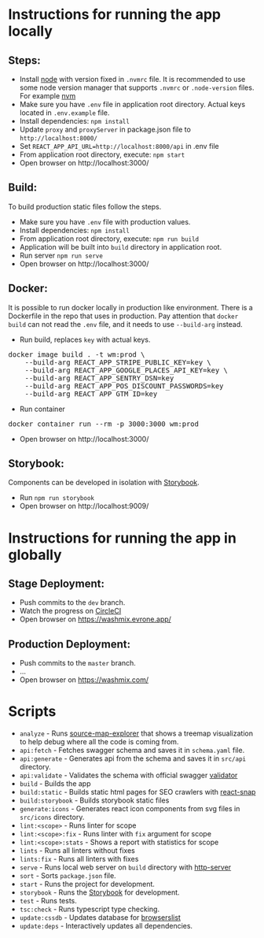 # Instructions for running the app locally

## Steps:

- Install [node](https://nodejs.org/) with version fixed in `.nvmrc` file.
  It is recommended to use some node version manager that supports `.nvmrc` or `.node-version` files.
  For example [nvm](https://github.com/nvm-sh/nvm)
- Make sure you have `.env` file in application root directory. Actual keys located in `.env.example` file.
- Install dependencies: `npm install`
- Update `proxy` and `proxyServer` in package.json file to `http://localhost:8000/`
- Set `REACT_APP_API_URL=http://localhost:8000/api` in .env file
- From application root directory, execute: `npm start`
- Open browser on http://localhost:3000/

## Build:

To build production static files follow the steps.

- Make sure you have `.env` file with production values.
- Install dependencies: `npm install`
- From application root directory, execute: `npm run build`
- Application will be built into `build` directory in application root.
- Run server `npm run serve`
- Open browser on http://localhost:3000/

## Docker:

It is possible to run docker locally in production like environment.
There is a Dockerfile in the repo that uses in production.
Pay attention that `docker build` can not read the `.env` file, and it needs to use `--build-arg` instead.

- Run build, replaces `key` with actual keys.

<pre>
docker image build . -t wm:prod \
    --build-arg REACT_APP_STRIPE_PUBLIC_KEY=key \
    --build-arg REACT_APP_GOOGLE_PLACES_API_KEY=key \
    --build-arg REACT_APP_SENTRY_DSN=key
    --build-arg REACT_APP_POS_DISCOUNT_PASSWORDS=key
    --build-arg REACT_APP_GTM_ID=key
</pre>

- Run container
<pre>docker container run --rm -p 3000:3000 wm:prod</pre>
- Open browser on http://localhost:3000/

## Storybook:

Components can be developed in isolation with [Storybook](https://storybook.js.org/).

- Run `npm run storybook`
- Open browser on http://localhost:9009/

# Instructions for running the app in globally

## Stage Deployment:
- Push commits to the `dev` branch.
- Watch the progress on [CircleCI](https://app.circleci.com/pipelines/github/evrone/washmix-front)
- Open browser on https://washmix.evrone.app/

## Production Deployment:
- Push commits to the `master` branch.
- ...
- Open browser on https://washmix.com/

# Scripts
- `analyze` - Runs [source-map-explorer](https://github.com/danvk/source-map-explorer) that shows a treemap
  visualization to help debug where all the code is coming from.
- `api:fetch` - Fetches swagger schema and saves it in `schema.yaml` file.
- `api:generate` - Generates api from the schema and saves it in `src/api` directory.
- `api:validate` - Validates the schema with official swagger
  [validator](https://github.com/APIDevTools/swagger-cli)
- `build` - Builds the app
- `build:static` - Builds static html pages for SEO crawlers with
  [react-snap](https://github.com/stereobooster/react-snap)
- `build:storybook` - Builds storybook static files
- `generate:icons` - Generates react icon components from svg files in `src/icons` directory.
- `lint:<scope>` - Runs linter for scope
- `lint:<scope>:fix` - Runs linter with `fix` argument for scope
- `lint:<scope>:stats` - Shows a report with statistics for scope
- `lints` - Runs all linters without fixes
- `lints:fix` - Runs all linters with fixes
- `serve` - Runs local web server on `build` directory with [http-server](https://github.com/http-party/http-server)
- `sort` - Sorts `package.json` file.
- `start` - Runs the project for development.
- `storybook` - Runs the [Storybook](https://storybook.js.org/) for development.
- `test` - Runs tests.
- `tsc:check` - Runs typescript type checking.
- `update:cssdb` - Updates database for [browserslist](https://github.com/browserslist/browserslist)
- `update:deps` - Interactively updates all dependencies.

